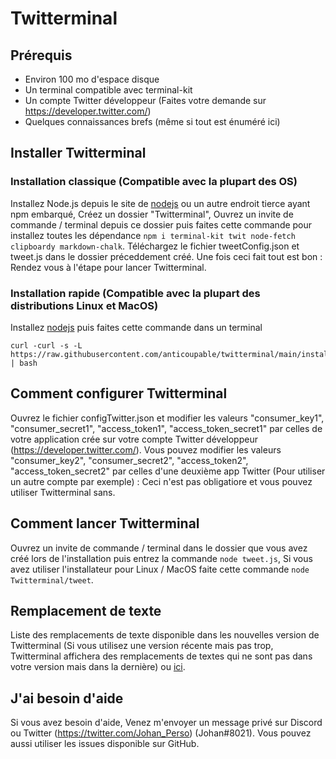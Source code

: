 # Twitterminal

## Prérequis

  - Environ 100 mo d'espace disque
  - Un terminal compatible avec terminal-kit
  - Un compte Twitter développeur (Faites votre demande sur https://developer.twitter.com/)
  - Quelques connaissances brefs (même si tout est énuméré ici)
  

## Installer Twitterminal

### Installation classique (Compatible avec la plupart des OS)
Installez Node.js depuis le site de [nodejs](https://nodejs.org/) ou un autre endroit tierce ayant npm embarqué, Créez un dossier "Twitterminal", Ouvrez un invite de commande / terminal depuis ce dossier puis faites cette commande pour installez toutes les dépendance `npm i terminal-kit twit node-fetch clipboardy markdown-chalk`. Téléchargez le fichier tweetConfig.json et tweet.js dans le dossier préceddement créé. Une fois ceci fait tout est bon : Rendez vous à l'étape pour lancer Twitterminal.


### Installation rapide (Compatible avec la plupart des distributions Linux et MacOS)
Installez [nodejs](https://nodejs.org/) puis faites cette commande dans un terminal
```
curl -curl -s -L https://raw.githubusercontent.com/anticoupable/twitterminal/main/installer.txt | bash
```


## Comment configurer Twitterminal

Ouvrez le fichier configTwitter.json et modifier les valeurs "consumer_key1", "consumer_secret1", "access_token1", "access_token_secret1" par celles de votre application crée sur votre compte Twitter développeur (https://developer.twitter.com/). Vous pouvez modifier les valeurs "consumer_key2", "consumer_secret2", "access_token2", "access_token_secret2" par celles d'une deuxième app Twitter (Pour utiliser un autre compte par exemple) : Ceci n'est pas obligatiore et vous pouvez utiliser Twitterminal sans.


## Comment lancer Twitterminal

Ouvrez un invite de commande / terminal dans le dossier que vous avez créé lors de l'installation puis entrez la commande `node tweet.js`, Si vous avez utiliser l'installateur pour Linux / MacOS faite cette commande `node Twitterminal/tweet`.


## Remplacement de texte

Liste des remplacements de texte disponible dans les nouvelles version de Twitterminal (Si vous utilisez une version récente mais pas trop, Twitterminal affichera des remplacements de textes qui ne sont pas dans votre version mais dans la dernière) ou [ici](https://github.com/anticoupable/twitterminal/blob/main/replace-text.md).


## J'ai besoin d'aide

Si vous avez besoin d'aide, Venez m'envoyer un message privé sur Discord ou Twitter (https://twitter.com/Johan_Perso) (Johan#8021). Vous pouvez aussi utiliser les issues disponible sur GitHub.
